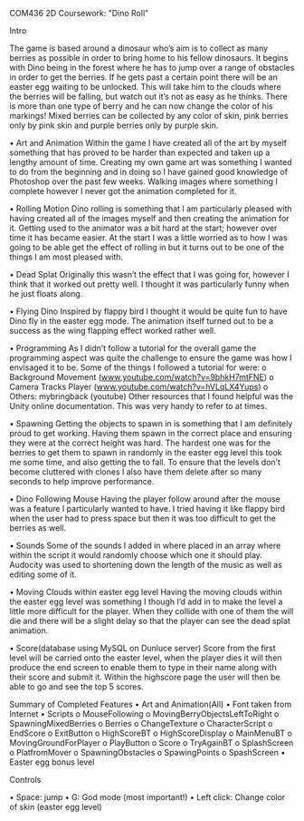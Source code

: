 COM436 2D Coursework: "Dino Roll"

Intro 

The game is based around a dinosaur who’s aim is to collect as many berries as possible in order to bring home to his fellow dinosaurs. It begins with Dino being in the forest where he has to jump over a range of obstacles in order to get the berries. If he gets past a certain point there will be an easter egg waiting to be unlocked. This will take him to the clouds where the berries will be falling, but watch out it’s not as easy as he thinks. There is more than one type of berry and he can now change the color of his markings! Mixed berries can be collected by any color of skin, pink berries only by pink skin and purple berries only by purple skin. 

•	Art and Animation 
Within the game I have created all of the art by myself something that has proved to be harder than expected and taken up a lengthy amount of time. Creating my own game art was something I wanted to do from the beginning and in doing so I have gained good knowledge of Photoshop over the past few weeks. Walking images where something I complete however I never got the animation completed for it. 

•	Rolling Motion 
Dino rolling is something that I am particularly pleased with having created all of the images myself and then creating the animation for it. Getting used to the animator was a bit hard at the start; however over time it has became easier. At the start I was a little worried as to how I was going to be able get the effect of rolling in but it turns out to be one of the things I am most pleased with. 

•	Dead Splat 
Originally this wasn’t the effect that I was going for, however I think that it worked out pretty well. I thought it was particularly funny when he just floats along. 

•	Flying Dino 
Inspired by flappy bird I thought it would be quite fun to have Dino fly in the easter egg mode. The animation itself turned out to be a success as the wing flapping effect worked rather well. 


•	Programming 
As I didn’t follow a tutorial for the overall game the programming aspect was quite the challenge to ensure the game was how I envisaged it to be. Some of the things I followed a tutorial for were: 
o	Background Movement (www.youtube.com/watch?v=9bhkH7mtFNE)
o	Camera Tracks Player
(www.youtube.com/watch?v=hVLqLX4Yups)
o	Others: mybringback (youtube)
Other resources that I found helpful was the Unity online documentation. This was very handy to refer to at times. 

•	Spawning 
Getting the objects to spawn in is something that I am definitely proud to get working. Having them spawn in the correct place and ensuring they were at the correct height was hard. The hardest one was for the berries to get them to spawn in randomly in the easter egg level this took me some time, and also getting the to fall. To ensure that the levels don’t become cluttered with clones I also have them delete after so many seconds to help improve performance. 

•	Dino Following Mouse 
Having the player follow around after the mouse was a feature I particularly wanted to have. I tried having it like flappy bird when the user had to press space but then it was too difficult to get the berries as well. 

•	Sounds 
Some of the sounds I added in where placed in an array where within the script it would randomly choose which one it should play. Audocity was used to shortening down the length of the music as well as editing some of it.

•	Moving Clouds within easter egg level 
Having the moving clouds within the easter egg level was something I though I’d add in to make the level a little more difficult for the player. When they collide with one of them the will die and there will be a slight delay so that the player can see the dead splat animation. 

•	Score(database using MySQL on Dunluce server) 
Score from the first level will be carried onto the easter level, when the player dies it will then produce the end screen to enable them to type in their name along with their score and submit it. Within the highscore page the user will then be able to go and see the top 5 scores.


Summary of Completed Features
•	Art and Animation(All)
•	Font taken from Internet
•	Scripts
o	MouseFollowing
o	MovingBerryObjectsLeftToRight
o	SpawningMixedBerries
o	Berries 
o	ChangeTexture
o	CharacterScript
o	EndScore
o	ExitButton
o	HighScoreBT
o	HighScoreDisplay
o	MainMenuBT
o	MovingGroundForPlayer
o	PlayButton
o	Score
o	TryAgainBT
o	SplashScreen
o	PlatfromMover
o	SpawningObstacles
o	SpawingPoints
o	SpashScreen
•	Easter egg bonus level


Controls

•	Space: jump 
•	G: God mode (most important!) 
•	Left click: Change color of skin (easter egg level)


